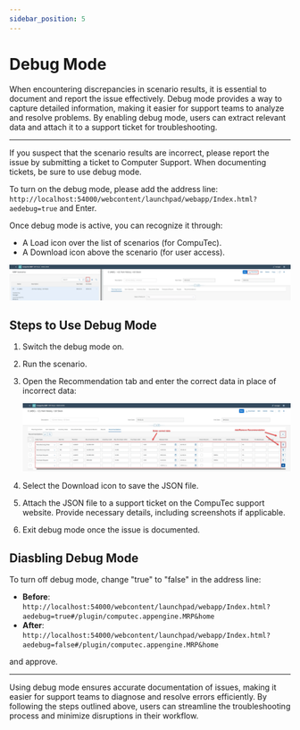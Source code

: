 ```yaml
---
sidebar_position: 5
---
```


# Debug Mode

When encountering discrepancies in scenario results, it is essential to document and report the issue effectively. Debug mode provides a way to capture detailed information, making it easier for support teams to analyze and resolve problems. By enabling debug mode, users can extract relevant data and attach it to a support ticket for troubleshooting.

---

If you suspect that the scenario results are incorrect, please report the issue by submitting a ticket to Computer Support. When documenting tickets, be sure to use debug mode.

To turn on the debug mode, please add the address line:
`http://localhost:54000/webcontent/launchpad/webapp/Index.html?aedebug=true` and Enter.

Once debug mode is active, you can recognize it through:

- A Load icon over the list of scenarios (for CompuTec).
- A Download icon above the scenario (for user access).

![Load](./media/debug-mode/load.webp)

## Steps to Use Debug Mode

1. Switch the debug mode on.
2. Run the scenario.
3. Open the Recommendation tab and enter the correct data in place of incorrect data:

    ![Connections](./media/debug-mode/corrections.webp)
  
4. Select the Download icon to save the JSON file.
5. Attach the JSON file to a support ticket on the CompuTec support website. Provide necessary details, including screenshots if applicable.
6. Exit debug mode once the issue is documented.

## Diasbling Debug Mode

To turn off debug mode, change "true" to "false" in the address line:

- **Before**: `http://localhost:54000/webcontent/launchpad/webapp/Index.html?aedebug=true#/plugin/computec.appengine.MRP&home`
- **After**: `http://localhost:54000/webcontent/launchpad/webapp/Index.html?aedebug=false#/plugin/computec.appengine.MRP&home`

and approve.

---
Using debug mode ensures accurate documentation of issues, making it easier for support teams to diagnose and resolve errors efficiently. By following the steps outlined above, users can streamline the troubleshooting process and minimize disruptions in their workflow.
